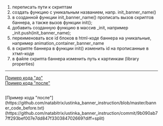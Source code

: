 <ol>
    <li>переписать пути к скриптам</li>
    <li>создать функцию с уникальным названием, напр. init_banner_name()</li>
    <li>в созданной функции init_banner_name() прописать вызов скриптов баннера, а также вызов функции init();</li>
    <li>добавить созданную функцию в массив _init, например _init.push(init_banner_name);</li>
    <li>переименовать все id блоков в html-коде баннера на уникальные, например animation_container_banner_name</li>
    <li>в скрипте баннера в функции init() изменить id на прописанные в хтмл-коде</li>
    <li>в файле скрипта баннера изменить путь к картинкам (library properties)</li>
</ol>

<hr>

[Пример кода "до"](https://github.com/natabitrix/ustinka_banner_instruction/blob/master/banner_code_before.txt)<br>
[Пример кода "после"](https://github.com/natabitrix/ustinka_banner_instruction/blob/master/banner_code_after.txt)<br>

<br>
[Пример кода "после"](https://github.com/natabitrix/ustinka_banner_instruction/blob/master/banner_code_before.txt)
(https://github.com/natabitrix/ustinka_banner_instruction/commit/9b090ab77ff293bef007e7dd847f330384702669?diff=split)


